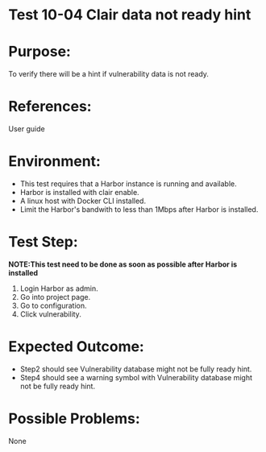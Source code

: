 Test 10-04 Clair data not ready hint
=======
  
# Purpose:  
To verify there will be a hint if vulnerability data is not ready.  
  
# References:  
User guide  
  
# Environment:  
* This test requires that a Harbor instance is running and available.  
* Harbor is installed with clair enable.  
* A linux host with Docker CLI installed.  
* Limit the Harbor's bandwith to less than 1Mbps after Harbor is installed.  

# Test Step:  
**NOTE:This test need to be done as soon as possible after Harbor is installed**  

1. Login Harbor as admin.  
2. Go into project page.  
3. Go to configuration.  
4. Click vulnerability.  

# Expected Outcome:  
* Step2 should see Vulnerability database might not be fully ready hint.  
* Step4 should see a warning symbol with Vulnerability database might not be fully ready hint.  

# Possible Problems:  
None  
